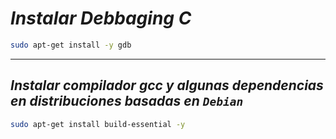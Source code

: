 <!-- Autor: Daniel Benjamin Perez Morales -->
<!-- GitHub: https://github.com/DanielPerezMoralesDev13 -->
<!-- Correo electrónico: danielperezdev@proton.me -->

# ***Instalar Debbaging C***

```bash
sudo apt-get install -y gdb
```

---

## ***Instalar compilador gcc y algunas dependencias en distribuciones basadas en `Debian`***

```bash
sudo apt-get install build-essential -y
```
